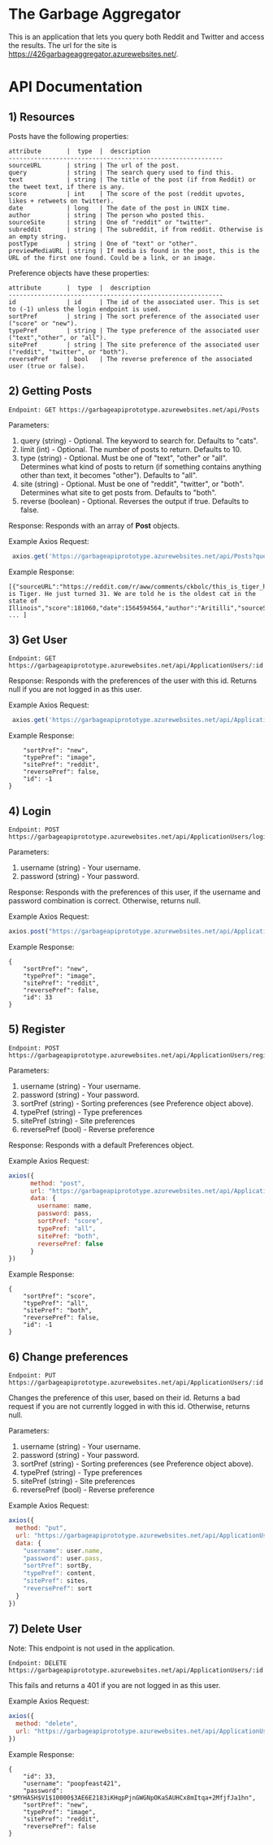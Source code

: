 # The Garbage Aggregator 

This is an application that lets you query both Reddit and Twitter and access the results. The url for the site is https://426garbageaggregator.azurewebsites.net/.

# API Documentation

## 1) Resources

Posts have the following properties:
```
attribute       |  type  |  description
-----------------------------------------------------------
sourceURL       | string | The url of the post.
query           | string | The search query used to find this.
text            | string | The title of the post (if from Reddit) or the tweet text, if there is any.
score           | int    | The score of the post (reddit upvotes, likes + retweets on twitter).
date            | long   | The date of the post in UNIX time.
author          | string | The person who posted this.
sourceSite      | string | One of "reddit" or "twitter".
subreddit       | string | The subreddit, if from reddit. Otherwise is an empty string.
postType        | string | One of "text" or "other".
previewMediaURL | string | If media is found in the post, this is the URL of the first one found. Could be a link, or an image. 

```

Preference objects have these properties:
```
attribute       |  type  |  description
-----------------------------------------------------------
id              | id     | The id of the associated user. This is set to (-1) unless the login endpoint is used.
sortPref        | string | The sort preference of the associated user ("score" or "new").
typePref        | string | The type preference of the associated user ("text","other", or "all").
sitePref        | string | The site preference of the associated user ("reddit", "twitter", or "both").
reversePref     | bool   | The reverse preference of the associated user (true or false). 
```
## 2) Getting Posts

```
Endpoint: GET https://garbageapiprototype.azurewebsites.net/api/Posts
```
Parameters:
  1) query (string) - Optional. The keyword to search for. Defaults to "cats".
  2) limit (int) - Optional. The number of posts to return. Defaults to 10.
  3) type (string) - Optional. Must be one of "text", "other" or "all". Determines what kind of posts to return (if something contains anything other than text, it becomes                            "other"). Defaults to "all".
  4) site (string) - Optional. Must be one of "reddit", "twitter", or "both". Determines what site to get posts from. Defaults to "both".
  5) reverse (boolean) - Optional. Reverses the output if true. Defaults to false.

Response: Responds with an array of **Post** objects.

Example Axios Request: 
```js
 axios.get('https://garbageapiprototype.azurewebsites.net/api/Posts?query=' + query+ "&limit=30&site=" + user.sites+ "&type=" + user.content + "&sort="+ user.sortBy + "&reverse=" + user.sort)
 ```

Example Response: 

```
[{"sourceURL":"https://reddit.com/r/aww/comments/ckbolc/this_is_tiger_he_just_turned_31_we_are_told_he_is/","query":"cats","text":"This is Tiger. He just turned 31. We are told he is the oldest cat in the state of Illinois","score":181060,"date":1564594564,"author":"Aritilli","sourceSite":"reddit","subreddit":"r/aww","postType":"other","previewMediaURL":"https://i.redd.it/sg3q5cuedod31.jpg"}, ... ]
``` 
 
## 3) Get User

```
Endpoint: GET https://garbageapiprototype.azurewebsites.net/api/ApplicationUsers/:id
```

Response: Responds with the preferences of the user with this id. Returns null if you are not logged in as this user. 

Example Axios Request: 
```js
 axios.get('https://garbageapiprototype.azurewebsites.net/api/ApplicationUsers/33')
 ```
 
Example Response:
```{
    "sortPref": "new",
    "typePref": "image",
    "sitePref": "reddit",
    "reversePref": false,
    "id": -1
}
```

## 4) Login 

```
Endpoint: POST https://garbageapiprototype.azurewebsites.net/api/ApplicationUsers/login
```

Parameters:
  1) username (string) - Your username.
  2) password (string) - Your password. 

Response: Responds with the preferences of this user, if the username and password combination is correct. Otherwise, returns null.

Example Axios Request:
```js
axios.post("https://garbageapiprototype.azurewebsites.net/api/ApplicationUsers/login", {username: name, password: password} )
```
Example Response: 
```
{
    "sortPref": "new",
    "typePref": "image",
    "sitePref": "reddit",
    "reversePref": false,
    "id": 33
}
```

## 5) Register 

```
Endpoint: POST https://garbageapiprototype.azurewebsites.net/api/ApplicationUsers/register
```

Parameters:
  1) username (string) - Your username.
  2) password (string) - Your password.
  3) sortPref (string) - Sorting preferences (see Preference object above).
  4) typePref (string) - Type preferences 
  5) sitePref (string) - Site preferences
  6) reversePref (bool) - Reverse preference

Response: Responds with a default Preferences object.

Example Axios Request: 
```js
axios({
      method: "post",
      url: "https://garbageapiprototype.azurewebsites.net/api/ApplicationUsers/register" ,
      data: {
        username: name, 
        password: pass, 
        sortPref: "score", 
        typePref: "all", 
        sitePref: "both", 
        reversePref: false
      }
})
```

Example Response:
```
{
    "sortPref": "score",
    "typePref": "all",
    "sitePref": "both",
    "reversePref": false,
    "id": -1
}
```

## 6) Change preferences

```
Endpoint: PUT https://garbageapiprototype.azurewebsites.net/api/ApplicationUsers/:id
```

Changes the preference of this user, based on their id. Returns a bad request if you are not currently logged in with this id. Otherwise, returns null.

Parameters:
  1) username (string) - Your username.
  2) password (string) - Your password.
  3) sortPref (string) - Sorting preferences (see Preference object above).
  4) typePref (string) - Type preferences 
  5) sitePref (string) - Site preferences
  6) reversePref (bool) - Reverse preference

Example Axios Request: 
```js
axios({
  method: "put",
  url: "https://garbageapiprototype.azurewebsites.net/api/ApplicationUsers/"+user.id,
  data: {
    "username": user.name, 
    "password": user.pass, 
    "sortPref": sortBy, 
    "typePref": content, 
    "sitePref": sites, 
    "reversePref": sort
  }
})
```

## 7) Delete User

Note: This endpoint is not used in the application.

```
Endpoint: DELETE https://garbageapiprototype.azurewebsites.net/api/ApplicationUsers/:id
```

This fails and returns a 401 if you are not logged in as this user.

Example Axios Request:
```js
axios({
  method: "delete",
  url: "https://garbageapiprototype.azurewebsites.net/api/ApplicationUsers/"+user.id,
})
```

Example Response:
```
{
    "id": 33,
    "username": "poopfeast421",
    "password": "$MYHASH$V1$10000$3AE6E2183iKHqpPjnGWGNpOKaSAUHCx8mItqa+2MfjfJa1hn",
    "sortPref": "new",
    "typePref": "image",
    "sitePref": "reddit",
    "reversePref": false
}
```
